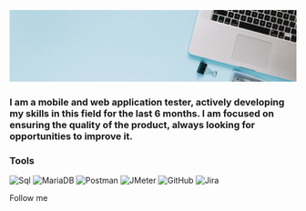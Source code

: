 [![Header](https://github.com/NataliaO123/NataliaO123/blob/ba2068301765f9b126b73df2cdb0721e5290511e/assets/1690031777858.png)](https://linkedin.com/in/natalia--osipova)

### I am a mobile and web application tester, actively developing my skills in this field for the last 6 months. I am focused on ensuring the quality of the product, always looking for opportunities to improve it.

### Tools

![Sql](https://img.shields.io/badge/-sql-090909?style=for-the-badge&logo=mysql&logoColor=00648B)
![MariaDB](https://img.shields.io/badge/-mariadb-090909?style=for-the-badge&logo=mariadb&logoColor=47C5F8)
![Postman](https://img.shields.io/badge/-postman-090909?style=for-the-badge&logo=postman&logoColor=F88C)
![JMeter](https://img.shields.io/badge/-jmeter-090909?style=for-the-badge&logo=apachejmeter&logoColor=FF0000)
![GitHub](https://img.shields.io/badge/-github-090909?style=for-the-badge&logo=github)
![Jira](https://img.shields.io/badge/-jira-090909?style=for-the-badge&logo=jira)

Follow me
